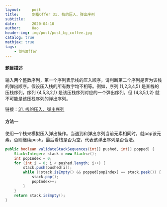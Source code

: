 ```yaml
---
layout:     post
title:      剑指Offer 31. 栈的压入、弹出序列
subtitle:   
date:       2020-04-10
author:     Hao
header-img: img/post/post_bg_coffee.jpg
catalog: true
mathjax: true
tags:
    - 剑指Offer
---
```


#### 题目描述

输入两个整数序列，第一个序列表示栈的压入顺序，请判断第二个序列是否为该栈的弹出顺序。假设压入栈的所有数字均不相等。例如，序列 {1,2,3,4,5} 是某栈的压栈序列，序列 {4,5,3,2,1} 是该压栈序列对应的一个弹出序列，但 {4,3,5,1,2} 就不可能是该压栈序列的弹出序列。

链接：[31. 栈的压入、弹出序列](https://leetcode-cn.com/problems/zhan-de-ya-ru-dan-chu-xu-lie-lcof)

#### 方法一

使用一个栈来模拟压入弹出操作。当遇到和弹出序列当前元素相同时，就pop该元素，否则继续push。最后看栈是否为空，代表该弹出序列是否合法。

```java
public boolean validateStackSequences(int[] pushed, int[] popped) {
    Stack<Integer> stack = new Stack<>();
    int popIndex = 0;
    for (int i = 0; i < pushed.length; i++) {
        stack.push(pushed[i]);
        while (!stack.isEmpty() && popped[popIndex] == stack.peek()) {
            stack.pop();
            popIndex++;
        }
    }
    return stack.isEmpty();
}
```
